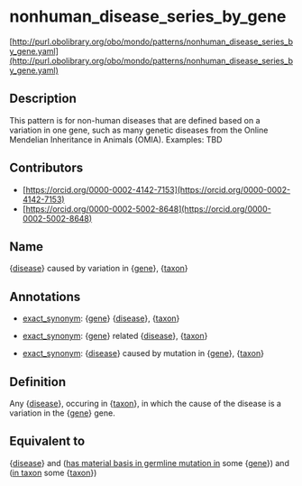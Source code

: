 # nonhuman_disease_series_by_gene 

[http://purl.obolibrary.org/obo/mondo/patterns/nonhuman_disease_series_by_gene.yaml](http://purl.obolibrary.org/obo/mondo/patterns/nonhuman_disease_series_by_gene.yaml)
## Description 

This pattern is for non-human diseases that are defined based on a variation in one gene, such as many genetic diseases from the Online Mendelian Inheritance in Animals (OMIA).  Examples: TBD 
## Contributors 
* [https://orcid.org/0000-0002-4142-7153](https://orcid.org/0000-0002-4142-7153) 
* [https://orcid.org/0000-0002-5002-8648](https://orcid.org/0000-0002-5002-8648) 
## Name 

{[disease](http://purl.obolibrary.org/obo/MONDO_0005583)} caused by variation in {[gene](http://purl.obolibrary.org/obo/SO_0000704)}, {[taxon](http://purl.obolibrary.org/obo/NCBITaxon_1)}

## Annotations 

* [exact_synonym](http://www.geneontology.org/formats/oboInOwl#hasExactSynonym): {[gene](http://purl.obolibrary.org/obo/SO_0000704)} {[disease](http://purl.obolibrary.org/obo/MONDO_0005583)}, {[taxon](http://purl.obolibrary.org/obo/NCBITaxon_1)}

* [exact_synonym](http://www.geneontology.org/formats/oboInOwl#hasExactSynonym): {[gene](http://purl.obolibrary.org/obo/SO_0000704)} related {[disease](http://purl.obolibrary.org/obo/MONDO_0005583)}, {[taxon](http://purl.obolibrary.org/obo/NCBITaxon_1)}

* [exact_synonym](http://www.geneontology.org/formats/oboInOwl#hasExactSynonym): {[disease](http://purl.obolibrary.org/obo/MONDO_0005583)} caused by mutation in {[gene](http://purl.obolibrary.org/obo/SO_0000704)}, {[taxon](http://purl.obolibrary.org/obo/NCBITaxon_1)}

## Definition 

Any {[disease](http://purl.obolibrary.org/obo/MONDO_0005583)}, occuring in {[taxon](http://purl.obolibrary.org/obo/NCBITaxon_1)}, in which the cause of the disease is a variation in the {[gene](http://purl.obolibrary.org/obo/SO_0000704)} gene.

## Equivalent to 

{[disease](http://purl.obolibrary.org/obo/MONDO_0005583)} and ([has material basis in germline mutation in](http://purl.obolibrary.org/obo/RO_0004003) some {[gene](http://purl.obolibrary.org/obo/SO_0000704)}) and ([in taxon](http://purl.obolibrary.org/obo/RO_0002162) some {[taxon](http://purl.obolibrary.org/obo/NCBITaxon_1)})

